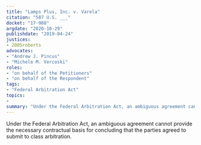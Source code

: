 ```yaml
---
title: "Lamps Plus, Inc. v. Varela"
citation: "587 U.S. ___"
docket: "17-988"
argdate: "2020-10-29"
publishdate: "2019-04-24"
justices:
- 2005roberts
advocates:
- "Andrew J. Pincus"
- "Michele M. Vercoski"
roles:
- "on behalf of the Petitioners"
- "on behalf of the Respondent"
tags:
- "Federal Arbitration Act"
topics:
-
summary: "Under the Federal Arbitration Act, an ambiguous agreement cannot provide the necessary contractual basis for concluding that the parties agreed to submit to class arbitration."
---
```

Under the Federal Arbitration Act, an ambiguous agreement cannot provide the necessary contractual basis for concluding that the parties agreed to submit to class arbitration.